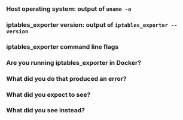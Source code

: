 <!--
	Please note: GitHub issues should only be used for feature requests and
	bug reports. For general usage/help/discussions, please refer to one of:

	- #prometheus on freenode
	- the Prometheus Users list: https://groups.google.com/forum/#!forum/prometheus-users

	Before filing a bug report, note that running iptables_exporter in Docker is
	not recommended, for the reasons detailed in the README:

	https://github.com/prometheus/iptables_exporter#using-docker

	Finally, also note that iptables_exporter is focused on *NIX kernels, and the
	WMI exporter should be used instead on Windows.

	For bug reports, please fill out the below fields and provide as much detail
	as possible about your issue.  For feature requests, you may omit the
	following template.
-->
### Host operating system: output of `uname -a`

### iptables_exporter version: output of `iptables_exporter --version`
<!-- If building from source, run `make` first. -->

### iptables_exporter command line flags
<!-- Please list all of the command line flags -->

### Are you running iptables_exporter in Docker?
<!-- Please note the warning above. -->

### What did you do that produced an error?

### What did you expect to see?

### What did you see instead?

